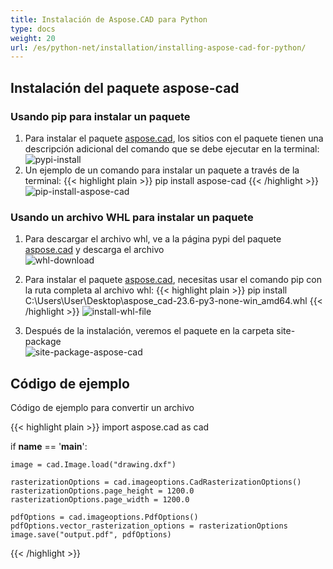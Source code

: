 ```yaml
---
title: Instalación de Aspose.CAD para Python
type: docs
weight: 20
url: /es/python-net/installation/installing-aspose-cad-for-python/
---
```


## **Instalación del paquete aspose-cad**

### Usando pip para instalar un paquete

1. Para instalar el paquete [aspose.cad](https://pypi.org/project/aspose-cad/), los sitios con el paquete tienen una descripción adicional del comando que se debe ejecutar en la terminal:<br/>
![pypi-install](/cad/_assets/python-net/install/pypi-aspose-cad.png)
1. Un ejemplo de un comando para instalar un paquete a través de la terminal:
{{< highlight plain >}}
pip install aspose-cad
{{< /highlight >}}
![pip-install-aspose-cad](/cad/_assets/python-net/install/pip-install-aspose.png)

### Usando un archivo WHL para instalar un paquete

1. Para descargar el archivo whl, ve a la página pypi del paquete [aspose.cad](https://pypi.org/project/aspose-cad/#files) y descarga el archivo<br/>
![whl-download](/cad/_assets/python-net/install/download-whl-file.png)<br/>
1. Para instalar el paquete [aspose.cad](https://pypi.org/project/aspose-cad/), necesitas usar el comando pip con la ruta completa al archivo whl:
{{< highlight plain >}}
pip install C:\Users\User\Desktop\aspose_cad-23.6-py3-none-win_amd64.whl
{{< /highlight >}}
![install-whl-file](/cad/_assets/python-net/install/install-whl-file-terminal.png)

1. Después de la instalación, veremos el paquete en la carpeta site-package<br/>
![site-package-aspose-cad](/cad/_assets/python-net/install/site-package-aspose.png)

## Código de ejemplo
Código de ejemplo para convertir un archivo

{{< highlight plain >}}
import aspose.cad as cad

if __name__ == '__main__':
    
    image = cad.Image.load("drawing.dxf")

    rasterizationOptions = cad.imageoptions.CadRasterizationOptions()
    rasterizationOptions.page_height = 1200.0
    rasterizationOptions.page_width = 1200.0
    
    pdfOptions = cad.imageoptions.PdfOptions()
    pdfOptions.vector_rasterization_options = rasterizationOptions
    image.save("output.pdf", pdfOptions)
{{< /highlight >}}
